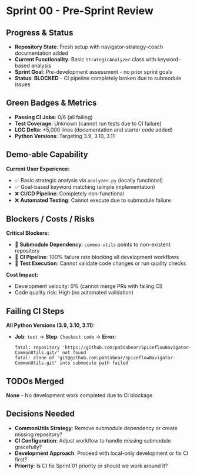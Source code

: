 # Sprint 00 - Pre-Sprint Review

## Progress & Status
- **Repository State**: Fresh setup with navigator-strategy-coach documentation added
- **Current Functionality**: Basic `StrategicAnalyzer` class with keyword-based analysis
- **Sprint Goal**: Pre-development assessment - no prior sprint goals
- **Status**: **BLOCKED** - CI pipeline completely broken due to submodule issues

## Green Badges & Metrics  
- **Passing CI Jobs**: 0/6 (all failing)
- **Test Coverage**: Unknown (cannot run tests due to CI failure)
- **LOC Delta**: +5,000 lines (documentation and starter code added)
- **Python Versions**: Targeting 3.9, 3.10, 3.11

## Demo-able Capability
**Current User Experience:**
- ✅ Basic strategic analysis via `analyzer.py` (locally functional)
- ✅ Goal-based keyword matching (simple implementation)
- ❌ **CI/CD Pipeline**: Completely non-functional
- ❌ **Automated Testing**: Cannot execute due to submodule failure

## Blockers / Costs / Risks
**Critical Blockers:**
- 🚨 **Submodule Dependency**: `common-utils` points to non-existent repository
- 🚨 **CI Pipeline**: 100% failure rate blocking all development workflows
- 🚨 **Test Execution**: Cannot validate code changes or run quality checks

**Cost Impact:**
- Development velocity: 0% (cannot merge PRs with failing CI)
- Code quality risk: High (no automated validation)

## Failing CI Steps
**All Python Versions (3.9, 3.10, 3.11):**
- **Job**: `test` → **Step**: `Checkout code` → **Error**: 
  ```
  fatal: repository 'https://github.com/pa5tabear/SpiceflowNavigator-CommonUtils.git/' not found
  fatal: clone of 'git@github.com:pa5tabear/SpiceflowNavigator-CommonUtils.git' into submodule path failed
  ```

## TODOs Merged
**None** - No development work completed due to CI blockage

## Decisions Needed
- **CommonUtils Strategy**: Remove submodule dependency or create missing repository?
- **CI Configuration**: Adjust workflow to handle missing submodule gracefully?
- **Development Approach**: Proceed with local-only development or fix CI first?
- **Priority**: Is CI fix Sprint 01 priority or should we work around it? 